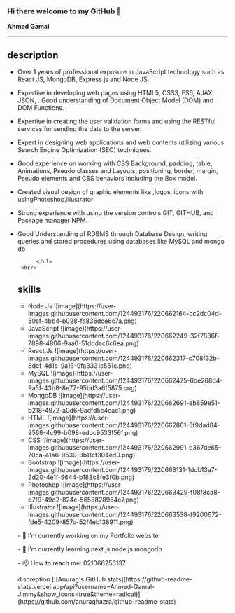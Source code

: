 ### Hi there welcome to my GitHub 👋

**Ahmed Gamal**

   <hr/>

<h2>description</h2>
        <ul>
          <li><p> Over 1 years of professional exposure in JavaScript technology such as React JS, 
           MongoDB, Express.js and Node JS.</p></li>
          <li><p> Expertise in developing web pages using HTML5, CSS3,  ES6, AJAX, JSON, . 
          Good understanding of Document Object Model (DOM) and DOM Functions.</p></li>
          <li><p> Expertise in creating the user validation forms and using the RESTful
           services for sending the data to the server.</p></li>
          <li><p> Expert in designing web applications and web contents utilizing 
          various Search Engine Optimization (SEO) techniques.</p></li>
          <li> <p> Good experience on working with CSS Background, padding, table, Animations, 
          Pseudo classes and Layouts, positioning, border, margin, Pseudo elements and CSS 
          behaviors including the Box model.</p></li>
          <li><p> Created visual design of graphic elements like ,logos, icons with usingPhotoshop,illustrator</p</li>
          <li><p> Strong experience with using the version controls GIT, GITHUB, and Package manager NPM.</p></li>
          <li> <p> Good Understanding of RDBMS through Database Design, writing queries and 
          stored procedures using databases like MySQL and mongo db</p></li>
        
          </ul>
     <hr/>
  <h2>skills</h2>
   <ul>
 <li>   Node.Js      ![image](https://user-images.githubusercontent.com/124493176/220662164-cc2dc04d-50af-4bb4-b028-fa836dce6c7a.png)
 </li>              
  <li>  JavaScript   ![image](https://user-images.githubusercontent.com/124493176/220662249-32f7886f-7898-4806-9aa0-51dddac6c6ea.png)
  </li>       
  <li>  React.Js     ![image](https://user-images.githubusercontent.com/124493176/220662317-c708f32b-8def-4d1e-9a16-9fa3331c561c.png)
  </li>            
  <li>  MySQL        ![image](https://user-images.githubusercontent.com/124493176/220662475-6be268d4-9a5f-43b8-8e77-95bd3a6f5875.png)
  </li>            
  <li>  MongoDB     ![image](https://user-images.githubusercontent.com/124493176/220662691-eb859e51-b218-4972-a0d6-9adfd5c4cac1.png)
   </li>          
  <li>  HTML        ![image](https://user-images.githubusercontent.com/124493176/220662861-5f9dad84-2568-4c99-b098-edbc9533f56f.png)
   </li>        
  <li>  CSS          ![image](https://user-images.githubusercontent.com/124493176/220662991-b367de65-70ca-41a6-9539-3b11cf304ed0.png)
  </li>         
  <li>  Bootstrap     ![image](https://user-images.githubusercontent.com/124493176/220663131-1ddb13a7-2d20-4e1f-9644-b183c8fe3f0b.png)
 </li>    
  <li>  Photoshop     ![image](https://user-images.githubusercontent.com/124493176/220663429-f08f8ca8-d7f9-49d2-824c-5658828964e7.png)
 </li>   
  <li>  Illustrator  ![image](https://user-images.githubusercontent.com/124493176/220663538-f9200672-fde5-4209-857c-52f4eb138911.png)
 </li>  </ul>

<p>- 🔭 I’m currently working on my Portfolio website</p>
<p>- 🌱 I’m currently learning next.js node.js mongodb</p>
<p>- 📫 How to reach me: 021066256137</p>
 discreption
[![Anurag's GitHub stats](https://github-readme-stats.vercel.app/api?username=Ahmed-Gamal-Jimmy&show_icons=true&theme=radical)](https://github.com/anuraghazra/github-readme-stats)

